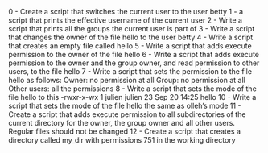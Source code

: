 0 - Create a script that switches the current user to the user betty
1 - a script that prints the effective username of the current user
2 - Write a script that prints all the groups the current user is part of
3 - Write a script that changes the owner of the file hello to the user betty
4 - Write a script that creates an empty file called hello
5 - Write a script that adds execute permission to the owner of the file hello
6 - Write a script that adds execute permission to the owner and the group owner, and read permission to other users, to the file hello
7 - Write a script that sets the permission to the file hello as follows:
Owner: no permission at all
Group: no permission at all
Other users: all the permissions
8 - Write a script that sets the mode of the file hello to this -rwxr-x-wx 1 julien julien 23 Sep 20 14:25 hello
10 - Write a script that sets the mode of the file hello the same as olleh’s mode
11 - Create a script that adds execute permission to all subdirectories of the current directory for the owner, the group owner and all other users. Regular files should not be changed
12 - Create a script that creates a directory called my_dir with permissions 751 in the working directory
